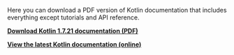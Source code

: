 [//]: # (title: Kotlin documentation as PDF)

Here you can download a PDF version of Kotlin documentation that includes everything except tutorials and API reference.

**[Download Kotlin 1.7.21 documentation (PDF)](https://kotlinlang.org/docs/kotlin-reference.pdf)**

**[View the latest Kotlin documentation (online)](home.xml)**
